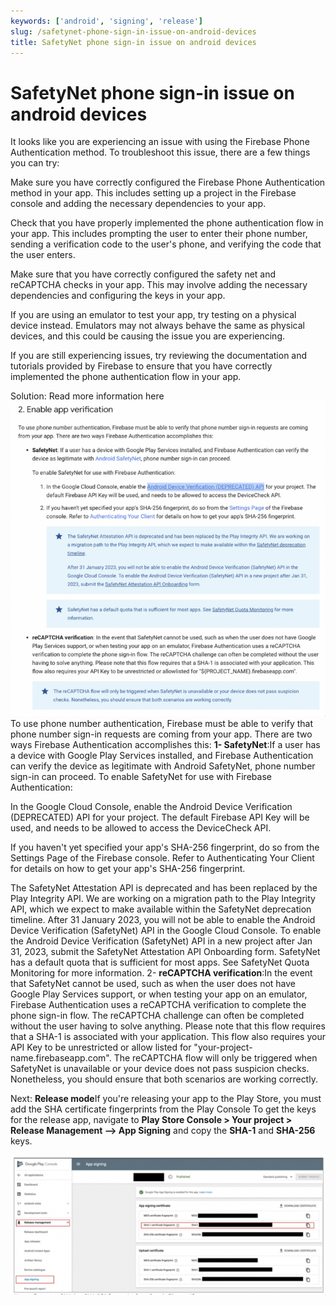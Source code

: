 ```yaml
---
keywords: ['android', 'signing', 'release']
slug: /safetynet-phone-sign-in-issue-on-android-devices
title: SafetyNet phone sign-in issue on android devices
---
```

# SafetyNet phone sign-in issue on android devices

It looks like you are experiencing an issue with using the Firebase Phone Authentication method. To troubleshoot this issue, there are a few things you can try:

Make sure you have correctly configured the Firebase Phone Authentication method in your app. This includes setting up a project in the Firebase console and adding the necessary dependencies to your app.

Check that you have properly implemented the phone authentication flow in your app. This includes prompting the user to enter their phone number, sending a verification code to the user's phone, and verifying the code that the user enters.

Make sure that you have correctly configured the safety net and reCAPTCHA checks in your app. This may involve adding the necessary dependencies and configuring the keys in your app.

If you are using an emulator to test your app, try testing on a physical device instead. Emulators may not always behave the same as physical devices, and this could be causing the issue you are experiencing.

If you are still experiencing issues, try reviewing the documentation and tutorials provided by Firebase to ensure that you have correctly implemented the phone authentication flow in your app.

Solution: Read more information here​
![](../../assets/20250430121259958091.png)​
To use phone number authentication, Firebase must be able to verify that phone number sign-in requests are coming from your app. There are two ways Firebase Authentication accomplishes this:
**1- SafetyNet**:If a user has a device with Google Play Services installed, and Firebase Authentication can verify the device as legitimate with Android SafetyNet, phone number sign-in can proceed.
To enable SafetyNet for use with Firebase Authentication:

In the Google Cloud Console, enable the Android Device Verification (DEPRECATED) API for your project. The default Firebase API Key will be used, and needs to be allowed to access the DeviceCheck API.

If you haven't yet specified your app's SHA-256 fingerprint, do so from the Settings Page of the Firebase console. Refer to Authenticating Your Client for details on how to get your app's SHA-256 fingerprint.

The SafetyNet Attestation API is deprecated and has been replaced by the Play Integrity API. We are working on a migration path to the Play Integrity API, which we expect to make available within the SafetyNet deprecation timeline. After 31 January 2023, you will not be able to enable the Android Device Verification (SafetyNet) API in the Google Cloud Console. To enable the Android Device Verification (SafetyNet) API in a new project after Jan 31, 2023, submit the SafetyNet Attestation API Onboarding form.
SafetyNet has a default quota that is sufficient for most apps. See SafetyNet Quota Monitoring for more information.
2- **reCAPTCHA verification**:In the event that SafetyNet cannot be used, such as when the user does not have Google Play Services support, or when testing your app on an emulator, Firebase Authentication uses a reCAPTCHA verification to complete the phone sign-in flow. The reCAPTCHA challenge can often be completed without the user having to solve anything. Please note that this flow requires that a SHA-1 is associated with your application. This flow also requires your API Key to be unrestricted or allow listed for "your-project-name.firebaseapp.com".
The reCAPTCHA flow will only be triggered when SafetyNet is unavailable or your device does not pass suspicion checks. Nonetheless, you should ensure that both scenarios are working correctly.​

Next:
**Release mode**If you're releasing your app to the Play Store, you must add the SHA certificate fingerprints from the Play Console To get the keys for the release app, navigate to **Play Store Console &gt; Your project &gt; Release Management –&gt; App Signing** and copy the **SHA-1** and **SHA-256** keys.



![](../../assets/20250430121300291238.png)